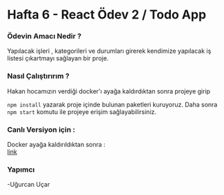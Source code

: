 # Hafta 6 - React Ödev 2 / Todo App

### Ödevin Amacı Nedir ?

Yapılacak işleri , kategorileri ve durumları girerek kendimize yapılacak iş listesi çıkartmayı sağlayan bir proje.

### Nasıl Çalıştırırım ?

Hakan hocamızın verdiği docker'ı ayağa kaldırdıktan sonra projeye girip

`npm install` yazarak proje içinde bulunan paketleri kuruyoruz. Daha sonra `npm start` komutu ile projeye erişim sağlayabilirsiniz.

### Canlı Versiyon için :

Docker ayağa kaldırıldıktan sonra :  
[link](https://benevolent-florentine-368267.netlify.app "Canlı Versiyon")

### Yapımcı

-Uğurcan Uçar
